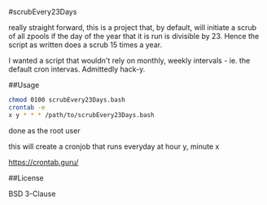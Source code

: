 #scrubEvery23Days

really straight forward, this is a project that, by default, will initiate a scrub of all zpools if the day of the year that it is run is divisible by 23. Hence the script as written does a scrub 15 times a year.

I wanted a script that wouldn't rely on monthly, weekly intervals - ie. the default cron intervas. Admittedly hack-y.

##Usage

```bash
chmod 0100 scrubEvery23Days.bash
crontab -e
x y * * * /path/to/scrubEvery23Days.bash
```
done as the root user

this will create a cronjob that runs everyday at hour y, minute x

https://crontab.guru/

##License

BSD 3-Clause
